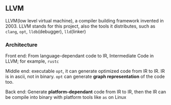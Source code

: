 ## LLVM

LLVM(low level virtual machine), a compiler building framework invented in 2003. LLVM stands for this project, also the tools it distributes, such as `clang`, `opt`, `lldb`(debugger), `lld`(linker)

### Architecture

Front end: From language-dependant code to IR, Intermediate Code in LLVM; for example, `rustc`

Middle end: executable `opt`, it can generate optimized code from IR to IR. IR is in ascii, not in binary. `opt` can generate **graph representation** of the code too.

Back end: Generate __platform-dependant__ code from IR to IR, then the IR can be compile into binary with platform tools like `as` on Linux
